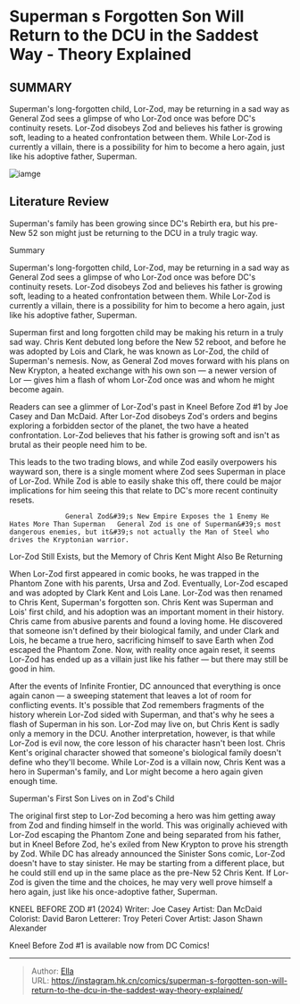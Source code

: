 # Superman s Forgotten Son Will Return to the DCU in the Saddest Way - Theory Explained


## SUMMARY 



  Superman&#39;s long-forgotten child, Lor-Zod, may be returning in a sad way as General Zod sees a glimpse of who Lor-Zod once was before DC&#39;s continuity resets.   Lor-Zod disobeys Zod and believes his father is growing soft, leading to a heated confrontation between them.   While Lor-Zod is currently a villain, there is a possibility for him to become a hero again, just like his adoptive father, Superman.  

![iamge](https://static1.srcdn.com/wordpress/wp-content/uploads/2019/12/Superman-Chris-Kent.jpg)

## Literature Review

Superman&#39;s family has been growing since DC&#39;s Rebirth era, but his pre-New 52 son might just be returning to the DCU in a truly tragic way.





Summary

  Superman&#39;s long-forgotten child, Lor-Zod, may be returning in a sad way as General Zod sees a glimpse of who Lor-Zod once was before DC&#39;s continuity resets.   Lor-Zod disobeys Zod and believes his father is growing soft, leading to a heated confrontation between them.   While Lor-Zod is currently a villain, there is a possibility for him to become a hero again, just like his adoptive father, Superman.  







Superman first and long forgotten child may be making his return in a truly sad way. Chris Kent debuted long before the New 52 reboot, and before he was adopted by Lois and Clark, he was known as Lor-Zod, the child of Superman&#39;s nemesis. Now, as General Zod moves forward with his plans on New Krypton, a heated exchange with his own son — a newer version of Lor — gives him a flash of whom Lor-Zod once was and whom he might become again.

Readers can see a glimmer of Lor-Zod&#39;s past in Kneel Before Zod #1 by Joe Casey and Dan McDaid. After Lor-Zod disobeys Zod&#39;s orders and begins exploring a forbidden sector of the planet, the two have a heated confrontation. Lor-Zod believes that his father is growing soft and isn&#39;t as brutal as their people need him to be.

          




This leads to the two trading blows, and while Zod easily overpowers his wayward son, there is a single moment where Zod sees Superman in place of Lor-Zod. While Zod is able to easily shake this off, there could be major implications for him seeing this that relate to DC&#39;s more recent continuity resets.

                  General Zod&#39;s New Empire Exposes the 1 Enemy He Hates More Than Superman   General Zod is one of Superman&#39;s most dangerous enemies, but it&#39;s not actually the Man of Steel who drives the Kryptonian warrior.   


 Lor-Zod Still Exists, but the Memory of Chris Kent Might Also Be Returning 
          

When Lor-Zod first appeared in comic books, he was trapped in the Phantom Zone with his parents, Ursa and Zod. Eventually, Lor-Zod escaped and was adopted by Clark Kent and Lois Lane. Lor-Zod was then renamed to Chris Kent, Superman&#39;s forgotten son. Chris Kent was Superman and Lois&#39; first child, and his adoption was an important moment in their history. Chris came from abusive parents and found a loving home. He discovered that someone isn&#39;t defined by their biological family, and under Clark and Lois, he became a true hero, sacrificing himself to save Earth when Zod escaped the Phantom Zone. Now, with reality once again reset, it seems Lor-Zod has ended up as a villain just like his father — but there may still be good in him.




After the events of Infinite Frontier, DC announced that everything is once again canon — a sweeping statement that leaves a lot of room for conflicting events. It&#39;s possible that Zod remembers fragments of the history wherein Lor-Zod sided with Superman, and that&#39;s why he sees a flash of Superman in his son. Lor-Zod may live on, but Chris Kent is sadly only a memory in the DCU. Another interpretation, however, is that while Lor-Zod is evil now, the core lesson of his character hasn&#39;t been lost. Chris Kent&#39;s original character showed that someone&#39;s biological family doesn&#39;t define who they&#39;ll become. While Lor-Zod is a villain now, Chris Kent was a hero in Superman&#39;s family, and Lor might become a hero again given enough time.



 Superman&#39;s First Son Lives on in Zod&#39;s Child 
          




The original first step to Lor-Zod becoming a hero was him getting away from Zod and finding himself in the world. This was originally achieved with Lor-Zod escaping the Phantom Zone and being separated from his father, but in Kneel Before Zod, he&#39;s exiled from New Krypton to prove his strength by Zod. While DC has already announced the Sinister Sons comic, Lor-Zod doesn&#39;t have to stay sinister. He may be starting from a different place, but he could still end up in the same place as the pre-New 52 Chris Kent. If Lor-Zod is given the time and the choices, he may very well prove himself a hero again, just like his once-adoptive father, Superman.

 KNEEL BEFORE ZOD #1 (2024)                  Writer: Joe Casey   Artist: Dan McDaid   Colorist: David Baron   Letterer: Troy Peteri   Cover Artist: Jason Shawn Alexander      



Kneel Before Zod #1 is available now from DC Comics!



---

> Author: [Ella](https://instagram.hk.cn/)  
> URL: https://instagram.hk.cn/comics/superman-s-forgotten-son-will-return-to-the-dcu-in-the-saddest-way-theory-explained/  

